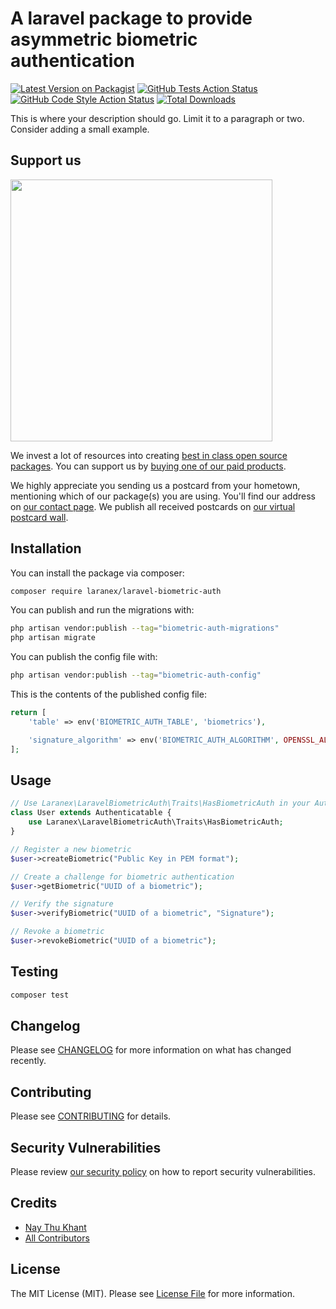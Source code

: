 # A laravel package to provide asymmetric biometric authentication

[![Latest Version on Packagist](https://img.shields.io/packagist/v/laranex/laravel-biometric-auth.svg?style=flat-square)](https://packagist.org/packages/laranex/laravel-biometric-auth)
[![GitHub Tests Action Status](https://img.shields.io/github/actions/workflow/status/laranex/laravel-biometric-auth/run-tests.yml?branch=main&label=tests&style=flat-square)](https://github.com/laranex/laravel-biometric-auth/actions?query=workflow%3Arun-tests+branch%3Amain)
[![GitHub Code Style Action Status](https://img.shields.io/github/actions/workflow/status/laranex/laravel-biometric-auth/fix-php-code-style-issues.yml?branch=main&label=code%20style&style=flat-square)](https://github.com/laranex/laravel-biometric-auth/actions?query=workflow%3A"Fix+PHP+code+style+issues"+branch%3Amain)
[![Total Downloads](https://img.shields.io/packagist/dt/laranex/laravel-biometric-auth.svg?style=flat-square)](https://packagist.org/packages/laranex/laravel-biometric-auth)

This is where your description should go. Limit it to a paragraph or two. Consider adding a small example.

## Support us

[<img src="https://github-ads.s3.eu-central-1.amazonaws.com/laravel-biometric-auth.jpg?t=1" width="419px" />](https://spatie.be/github-ad-click/laravel-biometric-auth)

We invest a lot of resources into creating [best in class open source packages](https://spatie.be/open-source). You can support us by [buying one of our paid products](https://spatie.be/open-source/support-us).

We highly appreciate you sending us a postcard from your hometown, mentioning which of our package(s) you are using. You'll find our address on [our contact page](https://spatie.be/about-us). We publish all received postcards on [our virtual postcard wall](https://spatie.be/open-source/postcards).

## Installation

You can install the package via composer:

```bash
composer require laranex/laravel-biometric-auth
```

You can publish and run the migrations with:

```bash
php artisan vendor:publish --tag="biometric-auth-migrations"
php artisan migrate
```

You can publish the config file with:

```bash
php artisan vendor:publish --tag="biometric-auth-config"
```

This is the contents of the published config file:

```php
return [
    'table' => env('BIOMETRIC_AUTH_TABLE', 'biometrics'),

    'signature_algorithm' => env('BIOMETRIC_AUTH_ALGORITHM', OPENSSL_ALGO_SHA256),
];
```

## Usage

```php
// Use Laranex\LaravelBiometricAuth\Traits\HasBiometricAuth in your Authenticable Model such as User, Admin
class User extends Authenticatable {
    use Laranex\LaravelBiometricAuth\Traits\HasBiometricAuth;
}

// Register a new biometric
$user->createBiometric("Public Key in PEM format");

// Create a challenge for biometric authentication
$user->getBiometric("UUID of a biometric");

// Verify the signature
$user->verifyBiometric("UUID of a biometric", "Signature");

// Revoke a biometric
$user->revokeBiometric("UUID of a biometric");
```

## Testing

```bash
composer test
```

## Changelog

Please see [CHANGELOG](CHANGELOG.md) for more information on what has changed recently.

## Contributing

Please see [CONTRIBUTING](CONTRIBUTING.md) for details.

## Security Vulnerabilities

Please review [our security policy](../../security/policy) on how to report security vulnerabilities.

## Credits

- [Nay Thu Khant](https://github.com/naythukhant)
- [All Contributors](../../contributors)

## License

The MIT License (MIT). Please see [License File](LICENSE.md) for more information.
